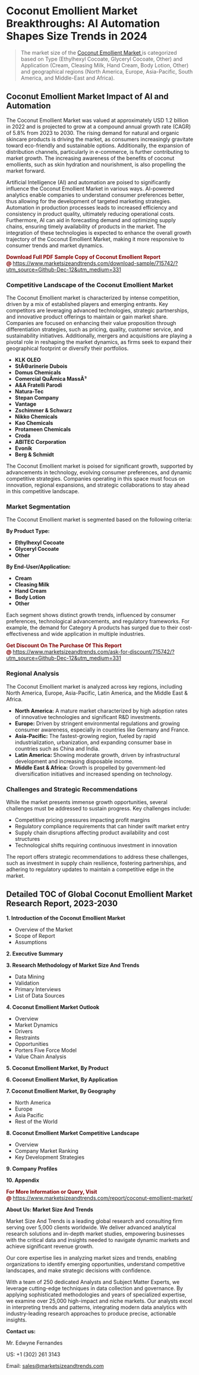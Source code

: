 <H1>Coconut Emollient Market Breakthroughs: AI Automation Shapes Size Trends in 2024</H1><blockquote><p>The market size of the <a href="https://www.marketsizeandtrends.com/download-sample/715742/?utm_source=Github-Dec-12&amp;utm_medium=331" target="_blank">Coconut Emollient Market </a>is categorized based on Type (Ethylhexyl Cocoate, Glyceryl Cocoate, Other) and Application (Cream, Cleasing Milk, Hand Cream, Body Lotion, Other) and geographical regions (North America, Europe, Asia-Pacific, South America, and Middle-East and Africa).</p></blockquote><p><h2>Coconut Emollient Market Impact of AI and Automation</h2><p>The Coconut Emollient Market was valued at approximately USD 1.2 billion in 2022 and is projected to grow at a compound annual growth rate (CAGR) of 5.8% from 2023 to 2030. The rising demand for natural and organic skincare products is driving the market, as consumers increasingly gravitate toward eco-friendly and sustainable options. Additionally, the expansion of distribution channels, particularly in e-commerce, is further contributing to market growth. The increasing awareness of the benefits of coconut emollients, such as skin hydration and nourishment, is also propelling the market forward.</p><p>Artificial Intelligence (AI) and automation are poised to significantly influence the Coconut Emollient Market in various ways. AI-powered analytics enable companies to understand consumer preferences better, thus allowing for the development of targeted marketing strategies. Automation in production processes leads to increased efficiency and consistency in product quality, ultimately reducing operational costs. Furthermore, AI can aid in forecasting demand and optimizing supply chains, ensuring timely availability of products in the market. The integration of these technologies is expected to enhance the overall growth trajectory of the Coconut Emollient Market, making it more responsive to consumer trends and market dynamics.</p></p><p><strong><span style="color: #800000;">Download Full PDF Sample Copy of Coconut Emollient Report @</span>&nbsp;</strong><a href="https://www.marketsizeandtrends.com/download-sample/715742/?utm_source=Github-Dec-12&amp;utm_medium=331">https://www.marketsizeandtrends.com/download-sample/715742/?utm_source=Github-Dec-12&amp;utm_medium=331</a></p><h3>Competitive Landscape of the Coconut Emollient Market</h3><p>The Coconut Emollient market is characterized by intense competition, driven by a mix of established players and emerging entrants. Key competitors are leveraging advanced technologies, strategic partnerships, and innovative product offerings to maintain or gain market share. Companies are focused on enhancing their value proposition through differentiation strategies, such as pricing, quality, customer service, and sustainability initiatives. Additionally, mergers and acquisitions are playing a pivotal role in reshaping the market dynamics, as firms seek to expand their geographical footprint or diversify their portfolios.</p><p><strong><p><ul><li>KLK OLEO </li><li> StÃ©arinerie Dubois </li><li> Domus Chemicals </li><li> Comercial QuÃ­mica MassÃ³ </li><li> A&A Fratelli Parodi </li><li> Natura-Tec </li><li> Stepan Company </li><li> Vantage </li><li> Zschimmer & Schwarz </li><li> Nikko Chemicals </li><li> Kao Chemicals </li><li> Protameen Chemicals </li><li> Croda </li><li> ABITEC Corporation </li><li> Evonik </li><li> Berg & Schmidt</p></li></ul></p></strong></p><p>The Coconut Emollient market is poised for significant growth, supported by advancements in technology, evolving consumer preferences, and dynamic competitive strategies. Companies operating in this space must focus on innovation, regional expansions, and strategic collaborations to stay ahead in this competitive landscape.</p><h3>Market Segmentation</h3><p>The Coconut Emollient market is segmented based on the following criteria:</p><p><strong>By Product Type:</strong></p><p><strong><p><ul><li>Ethylhexyl Cocoate </li><li> Glyceryl Cocoate </li><li> Other</p></li></ul></p></strong></p><p><strong>By End-User/Application:</strong></p><p><strong><p><ul><li>Cream </li><li> Cleasing Milk </li><li> Hand Cream </li><li> Body Lotion </li><li> Other</p></li></ul></p></strong></p><p>Each segment shows distinct growth trends, influenced by consumer preferences, technological advancements, and regulatory frameworks. For example, the demand for Category A products has surged due to their cost-effectiveness and wide application in multiple industries.</p><p><strong><span style="color: #800000;">Get Discount On The Purchase Of This Report @&nbsp;</span></strong><a href="https://www.marketsizeandtrends.com/ask-for-discount/715742/?utm_source=Github-Dec-12&amp;utm_medium=331">https://www.marketsizeandtrends.com/ask-for-discount/715742/?utm_source=Github-Dec-12&amp;utm_medium=331</a></p><h3>Regional Analysis</h3><p>The Coconut Emollient market is analyzed across key regions, including North America, Europe, Asia-Pacific, Latin America, and the Middle East &amp; Africa.</p><ul><li><strong>North America:</strong> A mature market characterized by high adoption rates of innovative technologies and significant R&amp;D investments.</li><li><strong>Europe:</strong> Driven by stringent environmental regulations and growing consumer awareness, especially in countries like Germany and France.</li><li><strong>Asia-Pacific:</strong> The fastest-growing region, fueled by rapid industrialization, urbanization, and expanding consumer base in countries such as China and India.</li><li><strong>Latin America:</strong> Showing moderate growth, driven by infrastructural development and increasing disposable income.</li><li><strong>Middle East &amp; Africa:</strong> Growth is propelled by government-led diversification initiatives and increased spending on technology.</li></ul><h3>Challenges and Strategic Recommendations</h3><p>While the market presents immense growth opportunities, several challenges must be addressed to sustain progress. Key challenges include:</p><ul><li>Competitive pricing pressures impacting profit margins</li><li>Regulatory compliance requirements that can hinder swift market entry</li><li>Supply chain disruptions affecting product availability and cost structures</li><li>Technological shifts requiring continuous investment in innovation</li></ul><p>The report offers strategic recommendations to address these challenges, such as investment in supply chain resilience, fostering partnerships, and adhering to regulatory updates to maintain a competitive edge in the market.</p><h2>Detailed TOC of Global Coconut Emollient Market Research Report, 2023-2030</h2><p><strong>1. Introduction of the Coconut Emollient Market</strong></p><ul><li>Overview of the Market</li><li>Scope of Report</li><li>Assumptions&nbsp;</li></ul><p><strong>2. Executive Summary</strong></p><p><strong>3. Research Methodology of <strong>Market Size And Trends</strong></strong></p><ul><li>Data Mining</li><li>Validation</li><li>Primary Interviews</li><li>List of Data Sources&nbsp;</li></ul><p><strong>4. Coconut Emollient Market Outlook</strong></p><ul><li>Overview</li><li>Market Dynamics</li><li>Drivers</li><li>Restraints</li><li>Opportunities</li><li>Porters Five Force Model</li><li>Value Chain Analysis&nbsp;</li></ul><p><strong>5. Coconut Emollient Market, By Product</strong></p><p><strong>6. Coconut Emollient Market, By Application</strong></p><p><strong>7. Coconut Emollient Market, By Geography</strong></p><ul><li>North America</li><li>Europe</li><li>Asia Pacific</li><li>Rest of the World&nbsp;</li></ul><p><strong>8. Coconut Emollient Market Competitive Landscape</strong></p><ul><li>Overview</li><li>Company Market Ranking</li><li>Key Development Strategies&nbsp;</li></ul><p><strong>9. Company Profiles</strong></p><p><strong>10. Appendix</strong></p><p><strong><span style="color: #800000;">For More Information or Query, Visit @&nbsp;</span></strong><a href="https://www.marketsizeandtrends.com/report/coconut-emollient-market/">https://www.marketsizeandtrends.com/report/coconut-emollient-market/</a></p><p></p><p><strong>About Us:&nbsp;Market Size And Trends</strong></p><p>Market Size And Trends&nbsp;is a leading global research and consulting firm serving over 5,000 clients worldwide. We deliver advanced analytical research solutions and in-depth market studies, empowering businesses with the critical data and insights needed to navigate dynamic markets and achieve significant revenue growth.</p><p>Our core expertise lies in analyzing market sizes and trends, enabling organizations to identify emerging opportunities, understand competitive landscapes, and make strategic decisions with confidence.</p><p>With a team of 250 dedicated Analysts and Subject Matter Experts, we leverage cutting-edge techniques in data collection and governance. By applying sophisticated methodologies and years of specialized expertise, we examine over 25,000 high-impact and niche markets. Our analysts excel in interpreting trends and patterns, integrating modern data analytics with industry-leading research approaches to produce precise, actionable insights.</p><p><strong>Contact us:</strong></p><p>Mr. Edwyne Fernandes</p><p>US: +1 (302) 261 3143</p><p>Email: <a href="mailto:sales@marketsizeandtrends.com">sales@marketsizeandtrends.com</a>&nbsp;</p>
